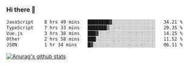### Hi there 👋



<!--
**webB1an/webB1an** is a ✨ _special_ ✨ repository because its `README.md` (this file) appears on your GitHub profile.

Here are some ideas to get you started:

- 🔭 I’m currently working on ...
- 🌱 I’m currently learning ...
- 👯 I’m looking to collaborate on ...
- 🤔 I’m looking for help with ...
- 💬 Ask me about ...
- 📫 How to reach me: ...
- 😄 Pronouns: ...
- ⚡ Fun fact: ...
-->

<!--START_SECTION:waka-->

```txt
JavaScript    8 hrs 49 mins   ████████▓░░░░░░░░░░░░░░░░   34.21 %
TypeScript    7 hrs 33 mins   ███████▒░░░░░░░░░░░░░░░░░   29.35 %
Vue.js        3 hrs 38 mins   ███▓░░░░░░░░░░░░░░░░░░░░░   14.15 %
Other         2 hrs 58 mins   ███░░░░░░░░░░░░░░░░░░░░░░   11.52 %
JSON          1 hr 34 mins    █▓░░░░░░░░░░░░░░░░░░░░░░░   06.11 %
```

<!--END_SECTION:waka-->


[![Anurag's github stats](https://github-readme-stats.vercel.app/api?username=webB1an&show_icons=true&theme=radical)](https://github.com/anuraghazra/github-readme-stats)

